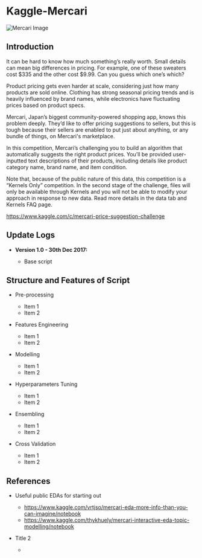 # Kaggle-Mercari

![Mercari Image](http://thisismegin.com/wp-content/uploads/2016/06/mercari.gif)

## Introduction

It can be hard to know how much something’s really worth. Small details can mean big differences in pricing. For example, one of these sweaters cost $335 and the other cost $9.99. Can you guess which one’s which?

Product pricing gets even harder at scale, considering just how many products are sold online. Clothing has strong seasonal pricing trends and is heavily influenced by brand names, while electronics have fluctuating prices based on product specs.

Mercari, Japan’s biggest community-powered shopping app, knows this problem deeply. They’d like to offer pricing suggestions to sellers, but this is tough because their sellers are enabled to put just about anything, or any bundle of things, on Mercari's marketplace.

In this competition, Mercari’s challenging you to build an algorithm that automatically suggests the right product prices. You’ll be provided user-inputted text descriptions of their products, including details like product category name, brand name, and item condition.

Note that, because of the public nature of this data, this competition is a “Kernels Only” competition. In the second stage of the challenge, files will only be available through Kernels and you will not be able to modify your approach in response to new data. Read more details in the data tab and Kernels FAQ page.

https://www.kaggle.com/c/mercari-price-suggestion-challenge

## Update Logs

* **Version 1.0 - 30th Dec 2017:**

  + Base script

## Structure and Features of Script

* Pre-processing
  + Item 1
  + Item 2

* Features Engineering
  + Item 1
  + Item 2

* Modelling
  + Item 1
  + Item 2

* Hyperparameters Tuning
  + Item 1
  + Item 2

* Ensembling
  + Item 1
  + Item 2

* Cross Validation
  + Item 1
  + Item 2

## References

* Useful public EDAs for starting out
  + https://www.kaggle.com/vrtjso/mercari-eda-more-info-than-you-can-imagine/notebook
  + https://www.kaggle.com/thykhuely/mercari-interactive-eda-topic-modelling/notebook

* Title 2
  + <Link 2>